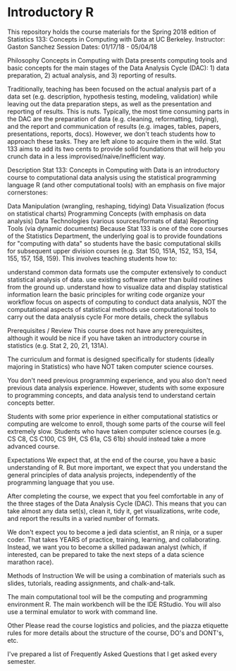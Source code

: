 # Introductory R
This repository holds the course materials for the Spring 2018 edition of Statistics 133: Concepts in Computing with Data at UC Berkeley.
Instructor: Gaston Sanchez
Session Dates: 01/17/18 - 05/04/18

Philosophy
Concepts in Computing with Data presents computing tools and basic concepts for the main stages of the Data Analysis Cycle (DAC): 1) data preparation, 2) actual analysis, and 3) reporting of results.



Traditionally, teaching has been focused on the actual analysis part of a data set (e.g. description, hypothesis testing, modeling, validation) while leaving out the data preparation steps, as well as the presentation and reporting of results. This is nuts. Typically, the most time consuming parts in the DAC are the preparation of data (e.g. cleaning, reformatting, tidying), and the report and communication of results (e.g. images, tables, papers, presentations, reports, docs). However, we don't teach students how to approach these tasks. They are left alone to acquire them in the wild. Stat 133 aims to add its two cents to provide solid foundations that will help you crunch data in a less improvised/naive/inefficient way.

Description
Stat 133: Concepts in Computing with Data is an introductory course to computational data analysis using the statistical programming language R (and other computational tools) with an emphasis on five major cornerstones:

Data Manipulation (wrangling, reshaping, tidying)
Data Visualization (focus on statistical charts)
Programming Concepts (with emphasis on data analysis)
Data Technologies (various sources/formats of data)
Reporting Tools (via dynamic documents)
Because Stat 133 is one of the core courses of the Statistics Department, the underlying goal is to provide foundations for "computing with data" so students have the basic computational skills for subsequent upper division courses (e.g. Stat 150, 151A, 152, 153, 154, 155, 157, 158, 159). This involves teaching students how to:

understand common data formats
use the computer extensively to conduct statistical analysis of data.
use existing software rather than build routines from the ground up.
understand how to visualize data and display statistical information
learn the basic principles for writing code
organize your workflow
focus on aspects of computing to conduct data analysis, NOT the computational aspects of statistical methods
use computational tools to carry out the data analysis cycle
For more details, check the syllabus

Prerequisites / Review
This course does not have any prerequisites, although it would be nice if you have taken an introductory course in statistics (e.g. Stat 2, 20, 21, 131A).

The curriculum and format is designed specifically for students (ideally majoring in Statistics) who have NOT taken computer science courses.

You don't need previous programming experience, and you also don't need previous data analysis experience. However, students with some exposure to programming concepts, and data analysis tend to understand certain concepts better.

Students with some prior experience in either computational statistics or computing are welcome to enroll, though some parts of the course will feel extremely slow. Students who have taken computer science courses (e.g. CS C8, CS C100, CS 9H, CS 61a, CS 61b) should instead take a more advanced course.

Expectations
We expect that, at the end of the course, you have a basic understanding of R. But more important, we expect that you understand the general principles of data analysis projects, independently of the programming language that you use.

After completing the course, we expect that you feel comfortable in any of the three stages of the Data Analysis Cycle (DAC). This means that you can take almost any data set(s), clean it, tidy it, get visualizations, write code, and report the results in a varied number of formats.

We don't expect you to become a jedi data scientist, an R ninja, or a super coder. That takes YEARS of practice, training, learning, and collaborating. Instead, we want you to become a skilled padawan analyst (which, if interested, can be prepared to take the next steps of a data science marathon race).

Methods of Instruction
We will be using a combination of materials such as slides, tutorials, reading assignments, and chalk-and-talk.

The main computational tool will be the computing and programming environment R. The main workbench will be the IDE RStudio. You will also use a terminal emulator to work with command line.

Other
Please read the course logistics and policies, and the piazza etiquette rules for more details about the structure of the course, DO's and DONT's, etc.


I've prepared a list of Frequently Asked Questions that I get asked every semester.
